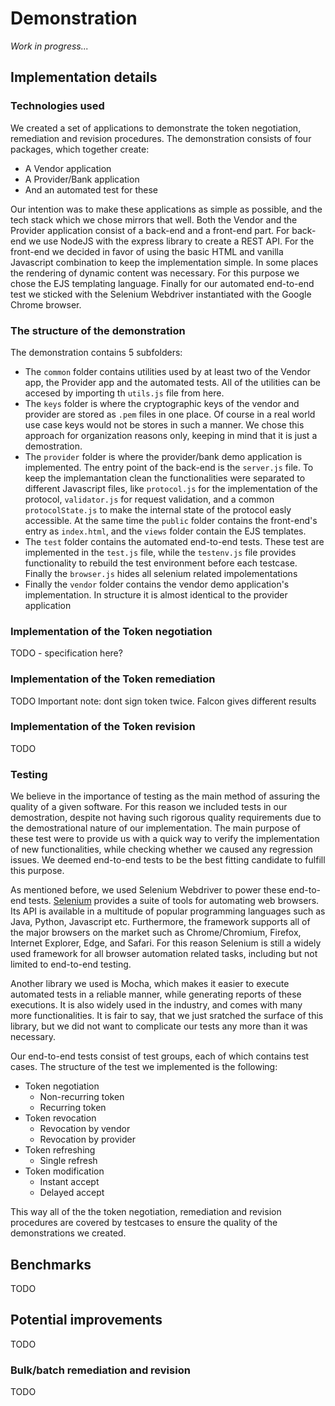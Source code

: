 # Demonstration

*Work in progress...*

## Implementation details

### Technologies used

We created a set of applications to demonstrate the token negotiation, remediation and revision procedures. The demonstration consists of four packages, which together create:

- A Vendor application
- A Provider/Bank application
- And an automated test for these

Our intention was to make these applications as simple as possible, and the tech stack which we chose mirrors that well. Both the Vendor and the Provider application consist of a back-end and a front-end part. For back-end we use NodeJS with the express library to create a REST API. For the front-end we decided in favor of using the basic HTML and vanilla Javascript combination to keep the implementation simple. In some places the rendering of dynamic content was necessary. For this purpose we chose the EJS templating language. Finally for our automated end-to-end test we sticked with the Selenium Webdriver instantiated with the Google Chrome browser.

### The structure of the demonstration

The demonstration contains 5 subfolders:

- The `common` folder contains utilities used by at least two of the Vendor app, the Provider app and the automated tests. All of the utilities can be accesed by importing th `utils.js` file from here.
- The `keys` folder is where the cryptographic keys of the vendor and provider are stored as `.pem` files in one place. Of course in a real world use case keys would not be stores in such a manner. We chose this approach for organization reasons only, keeping in mind that it is just a demostration.
- The `provider` folder is where the provider/bank demo application is implemented. The entry point of the back-end is the `server.js` file. To keep the implemantation clean the functionalities were separated to different Javascript files, like `protocol.js` for the implementation of the protocol, `validator.js` for request validation, and a common `protocolState.js` to make the internal state of the protocol easly accessible. At the same time the `public` folder contains the front-end's entry as `index.html`, and the `views` folder contain the EJS templates.
- The `test` folder contains the automated end-to-end tests. These test are implemented in the `test.js` file, while the `testenv.js` file provides functionality to rebuild the test environment before each testcase. Finally the `browser.js` hides all selenium related impolementations
- Finally the `vendor` folder contains the vendor demo application's implementation. In structure it is almost identical to the provider application

### Implementation of the Token negotiation

TODO - specification here?

### Implementation of the Token remediation

TODO
Important note: dont sign token twice. Falcon gives different results

### Implementation of the Token revision

TODO

### Testing

We believe in the importance of testing as the main method of assuring the quality of a given software. For this reason we included tests in our demostration, despite not having such rigorous quality requirements due to the demostrational nature of our implementation. The main purpose of these test were to provide us with a quick way to verify the implementation of new functionalities, while checking whether we caused any regression issues. We deemed end-to-end tests to be the best fitting candidate to fulfill this purpose.

As mentioned before, we used Selenium Webdriver to power these end-to-end tests. [Selenium](https://www.selenium.dev/about/) provides a suite of tools for automating web browsers. Its API is available in a multitude of popular programming languages such as Java, Python, Javascript etc. Furthermore, the framework supports all of the major browsers on the market such as Chrome/Chromium, Firefox, Internet Explorer, Edge, and Safari. For this reason Selenium is still a widely used framework for all browser automation related tasks, including but not limited to end-to-end testing. 

Another library we used is Mocha, which makes it easier to execute automated tests in a reliable manner, while generating reports of these executions. It is also widely used in the industry, and comes with many more functionalities. It is fair to say, that we just sratched the surface of this library, but we did not want to complicate our tests any more than it was necessary.

Our end-to-end tests consist of test groups, each of which contains test cases. The structure of the test we implemented is the following:

- Token negotiation
    - Non-recurring token
    - Recurring token
- Token revocation
    - Revocation by vendor
    - Revocation by provider
- Token refreshing
    - Single refresh
- Token modification
    - Instant accept
    - Delayed accept

This way all of the the token negotiation, remediation and revision procedures are covered by testcases to ensure the quality of the demonstrations we created.

## Benchmarks

TODO

## Potential improvements

TODO

### Bulk/batch remediation and revision

TODO